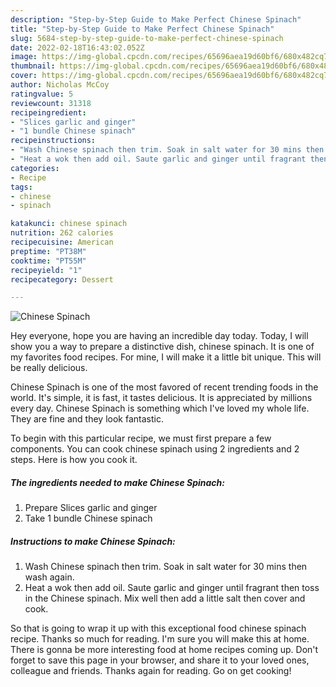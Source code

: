 ```yaml
---
description: "Step-by-Step Guide to Make Perfect Chinese Spinach"
title: "Step-by-Step Guide to Make Perfect Chinese Spinach"
slug: 5684-step-by-step-guide-to-make-perfect-chinese-spinach
date: 2022-02-18T16:43:02.052Z
image: https://img-global.cpcdn.com/recipes/65696aea19d60bf6/680x482cq70/chinese-spinach-recipe-main-photo.jpg
thumbnail: https://img-global.cpcdn.com/recipes/65696aea19d60bf6/680x482cq70/chinese-spinach-recipe-main-photo.jpg
cover: https://img-global.cpcdn.com/recipes/65696aea19d60bf6/680x482cq70/chinese-spinach-recipe-main-photo.jpg
author: Nicholas McCoy
ratingvalue: 5
reviewcount: 31318
recipeingredient:
- "Slices garlic and ginger"
- "1 bundle Chinese spinach"
recipeinstructions:
- "Wash Chinese spinach then trim. Soak in salt water for 30 mins then wash again."
- "Heat a wok then add oil. Saute garlic and ginger until fragrant then toss in the Chinese spinach. Mix well then add a little salt then cover and cook."
categories:
- Recipe
tags:
- chinese
- spinach

katakunci: chinese spinach 
nutrition: 262 calories
recipecuisine: American
preptime: "PT38M"
cooktime: "PT55M"
recipeyield: "1"
recipecategory: Dessert

---
```



![Chinese Spinach](https://img-global.cpcdn.com/recipes/65696aea19d60bf6/680x482cq70/chinese-spinach-recipe-main-photo.jpg)

Hey everyone, hope you are having an incredible day today. Today, I will show you a way to prepare a distinctive dish, chinese spinach. It is one of my favorites food recipes. For mine, I will make it a little bit unique. This will be really delicious.



Chinese Spinach is one of the most favored of recent trending foods in the world. It's simple, it is fast, it tastes delicious. It is appreciated by millions every day. Chinese Spinach is something which I've loved my whole life. They are fine and they look fantastic.


To begin with this particular recipe, we must first prepare a few components. You can cook chinese spinach using 2 ingredients and 2 steps. Here is how you cook it.

<!--inarticleads1-->

##### The ingredients needed to make Chinese Spinach:

1. Prepare Slices garlic and ginger
1. Take 1 bundle Chinese spinach




<!--inarticleads2-->

##### Instructions to make Chinese Spinach:

1. Wash Chinese spinach then trim. Soak in salt water for 30 mins then wash again.
1. Heat a wok then add oil. Saute garlic and ginger until fragrant then toss in the Chinese spinach. Mix well then add a little salt then cover and cook.




So that is going to wrap it up with this exceptional food chinese spinach recipe. Thanks so much for reading. I'm sure you will make this at home. There is gonna be more interesting food at home recipes coming up. Don't forget to save this page in your browser, and share it to your loved ones, colleague and friends. Thanks again for reading. Go on get cooking!
